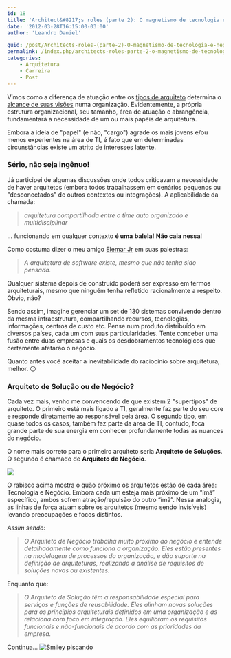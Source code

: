 ```yaml
---
id: 18
title: 'Architect&#8217;s roles (parte 2): O magnetismo de tecnologia e negócio'
date: '2012-03-28T16:15:00-03:00'
author: 'Leandro Daniel'

guid: /post/Architects-roles-(parte-2)-O-magnetismo-de-tecnologia-e-negocio.aspx
permalink: /index.php/architects-roles-parte-2-o-magnetismo-de-tecnologia-e-negocio/
categories:
    - Arquitetura
    - Carreira
    - Post
---
```


Vimos como a diferença de atuação entre os [tipos de arquiteto](http://leandrodaniel.com/index.php/Refletindo-sobre-funcoes-e-niveis-de-arquitetura-em-uma-empresa) determina o [alcance de suas visões](http://leandrodaniel.com/index.php/Architects-roles-(parte-1)-) numa organização. Evidentemente, a própria estrutura organizacional, seu tamanho, área de atuação e abrangência, fundamentará a necessidade de um ou mais papéis de arquitetura.

Embora a ideia de "papel" (e não, "cargo") agrade os mais jovens e/ou menos experientes na área de TI, é fato que em determinadas circunstâncias existe um atrito de interesses latente.

### Sério, não seja ingênuo!

Já participei de algumas discussões onde todos criticavam a necessidade de haver arquitetos (embora todos trabalhassem em cenários pequenos ou "desconectados" de outros contextos ou integrações). A aplicabilidade da chamada:

> *arquitetura compartilhada entre o time auto organizado e multidisciplinar*

… funcionando em qualquer contexto **é uma** **balela!** **Não caia nessa**!

Como costuma dizer o meu amigo [Elemar Jr](http://elemarjr.net/) em suas palestras:

> *A arquitetura de software existe, mesmo que não tenha sido pensada.*

Qualquer sistema depois de construído poderá ser expresso em termos arquiteturais, mesmo que ninguém tenha refletido racionalmente a respeito. Óbvio, não?

Sendo assim, imagine gerenciar um set de 130 sistemas convivendo dentro da mesma infraestrutura, compartilhando recursos, tecnologias, informações, centros de custo etc. Pense num produto distribuído em diversos países, cada um com suas particularidades. Tente conceber uma fusão entre duas empresas e quais os desdobramentos tecnológicos que certamente afetarão o negócio.

Quanto antes você aceitar a inevitabilidade do raciocínio sobre arquitetura, melhor. 😉

### Arquiteto de Solução ou de Negócio?

Cada vez mais, venho me convencendo de que existem 2 "supertipos" de arquiteto. O primeiro está mais ligado a TI, geralmente faz parte do seu core e responde diretamente ao responsável pela área. O segundo tipo, em quase todos os casos, também faz parte da área de TI, contudo, foca grande parte de sua energia em conhecer profundamente todas as nuances do negócio.

O nome mais correto para o primeiro arquiteto seria **Arquiteto de Soluções**. O segundo é chamado de **Arquiteto de Negócio**.

![](http://leandrodaniel.com/pics/tipoarq_atracao.png)

O rabisco acima mostra o quão próximo os arquitetos estão de cada área: Tecnologia e Negócio. Embora cada um esteja mais próximo de um “ímã” específico, ambos sofrem atração/repulsão do outro “ímã”. Nessa analogia, as linhas de força atuam sobre os arquitetos (mesmo sendo invisíveis) levando preocupações e focos distintos.

*Assim sendo:*

> *O Arquiteto de Negócio trabalha muito próximo ao negócio e entende detalhadamente como funciona a organização. Eles estão presentes na modelagem de processos da organização, e dão suporte na definição de arquiteturas, realizando a análise de requisitos de soluções novas ou existentes.*

Enquanto que:

> *O Arquiteto de Solução têm a responsabilidade especial para serviços e funções de reusabilidade. Eles alinham novas soluções para os princípios arquiteturais definidos em uma organização e as relaciona com foco em integração. Eles equilibram os requisitos funcionais e não-funcionais de acordo com as prioridades da empresa.*

Continua… ![Smiley piscando](http://leandrodaniel.com/pics/wlEmoticon-winkingsmile_3.png)